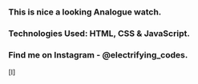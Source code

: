 ### This is nice a looking Analogue watch.

### Technologies Used: HTML, CSS & JavaScript.

### Find me on Instagram - @electrifying_codes.

[I]
